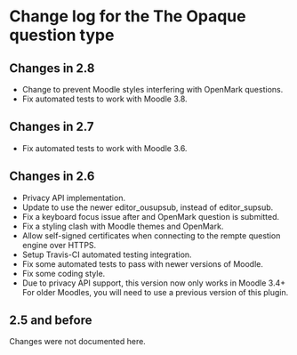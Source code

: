 # Change log for the The Opaque question type


## Changes in 2.8

* Change to prevent Moodle styles interfering with OpenMark questions.
* Fix automated tests to work with Moodle 3.8.


## Changes in 2.7

* Fix automated tests to work with Moodle 3.6.


## Changes in 2.6

* Privacy API implementation.
* Update to use the newer editor_ousupsub, instead of editor_supsub.
* Fix a keyboard focus issue after and OpenMark question is submitted.
* Fix a styling clash with Moodle themes and OpenMark.
* Allow self-signed certificates when connecting to the rempte question engine over HTTPS.
* Setup Travis-CI automated testing integration.
* Fix some automated tests to pass with newer versions of Moodle.
* Fix some coding style.
* Due to privacy API support, this version now only works in Moodle 3.4+
  For older Moodles, you will need to use a previous version of this plugin.


## 2.5 and before

Changes were not documented here.
